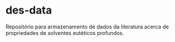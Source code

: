 # des-data
Repositório para armazenamento de dados da literatura acerca de propriedades de solventes eutéticos profundos.
